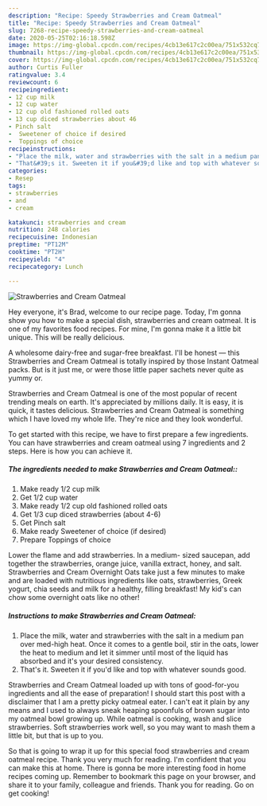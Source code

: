 ```yaml
---
description: "Recipe: Speedy Strawberries and Cream Oatmeal"
title: "Recipe: Speedy Strawberries and Cream Oatmeal"
slug: 7268-recipe-speedy-strawberries-and-cream-oatmeal
date: 2020-05-25T02:16:18.598Z
image: https://img-global.cpcdn.com/recipes/4cb13e617c2c00ea/751x532cq70/strawberries-and-cream-oatmeal-recipe-main-photo.jpg
thumbnail: https://img-global.cpcdn.com/recipes/4cb13e617c2c00ea/751x532cq70/strawberries-and-cream-oatmeal-recipe-main-photo.jpg
cover: https://img-global.cpcdn.com/recipes/4cb13e617c2c00ea/751x532cq70/strawberries-and-cream-oatmeal-recipe-main-photo.jpg
author: Curtis Fuller
ratingvalue: 3.4
reviewcount: 6
recipeingredient:
- 12 cup milk
- 12 cup water
- 12 cup old fashioned rolled oats
- 13 cup diced strawberries about 46
- Pinch salt
-  Sweetener of choice if desired
-  Toppings of choice
recipeinstructions:
- "Place the milk, water and strawberries with the salt in a medium pan over med-high heat. Once it comes to a gentle boil, stir in the oats, lower the heat to medium and let it simmer until most of the liquid has absorbed and it&#39;s your desired consistency."
- "That&#39;s it. Sweeten it if you&#39;d like and top with whatever sounds good."
categories:
- Resep
tags:
- strawberries
- and
- cream

katakunci: strawberries and cream
nutrition: 248 calories
recipecuisine: Indonesian
preptime: "PT12M"
cooktime: "PT2H"
recipeyield: "4"
recipecategory: Lunch

---
```



![Strawberries and Cream Oatmeal](https://img-global.cpcdn.com/recipes/4cb13e617c2c00ea/751x532cq70/strawberries-and-cream-oatmeal-recipe-main-photo.jpg)

Hey everyone, it's Brad, welcome to our recipe page. Today, I'm gonna show you how to make a special dish, strawberries and cream oatmeal. It is one of my favorites food recipes. For mine, I'm gonna make it a little bit unique. This will be really delicious.

A wholesome dairy-free and sugar-free breakfast. I&#39;ll be honest — this Strawberries and Cream Oatmeal is totally inspired by those Instant Oatmeal packs. But is it just me, or were those little paper sachets never quite as yummy or.

Strawberries and Cream Oatmeal is one of the most popular of recent trending meals on earth. It's appreciated by millions daily. It is easy, it is quick, it tastes delicious. Strawberries and Cream Oatmeal is something which I have loved my whole life. They're nice and they look wonderful.


To get started with this recipe, we have to first prepare a few ingredients. You can have strawberries and cream oatmeal using 7 ingredients and 2 steps. Here is how you can achieve it.

##### The ingredients needed to make Strawberries and Cream Oatmeal::

1. Make ready 1/2 cup milk
1. Get 1/2 cup water
1. Make ready 1/2 cup old fashioned rolled oats
1. Get 1/3 cup diced strawberries (about 4-6)
1. Get Pinch salt
1. Make ready  Sweetener of choice (if desired)
1. Prepare  Toppings of choice


Lower the flame and add strawberries. In a medium- sized saucepan, add together the strawberries, orange juice, vanilla extract, honey, and salt. Strawberries and Cream Overnight Oats take just a few minutes to make and are loaded with nutritious ingredients like oats, strawberries, Greek yogurt, chia seeds and milk for a healthy, filling breakfast! My kid&#39;s can chow some overnight oats like no other! 

##### Instructions to make Strawberries and Cream Oatmeal:

1. Place the milk, water and strawberries with the salt in a medium pan over med-high heat. Once it comes to a gentle boil, stir in the oats, lower the heat to medium and let it simmer until most of the liquid has absorbed and it&#39;s your desired consistency.
1. That&#39;s it. Sweeten it if you&#39;d like and top with whatever sounds good.


Strawberries and Cream Oatmeal loaded up with tons of good-for-you ingredients and all the ease of preparation! I should start this post with a disclaimer that I am a pretty picky oatmeal eater. I can&#39;t eat it plain by any means and I used to always sneak heaping spoonfuls of brown sugar into my oatmeal bowl growing up. While oatmeal is cooking, wash and slice strawberries. Soft strawberries work well, so you may want to mash them a little bit, but that is up to you. 

So that is going to wrap it up for this special food strawberries and cream oatmeal recipe. Thank you very much for reading. I'm confident that you can make this at home. There is gonna be more interesting food in home recipes coming up. Remember to bookmark this page on your browser, and share it to your family, colleague and friends. Thank you for reading. Go on get cooking!
